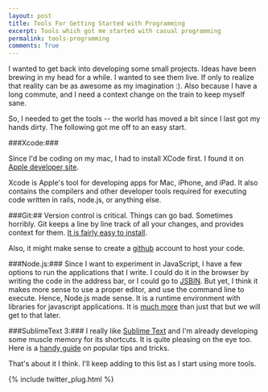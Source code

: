 ```yaml
---
layout: post
title: Tools For Getting Started with Programming
excerpt: Tools which got me started with casual programming
permalink: tools-programming
comments: True
---
```


I wanted to get back into developing some small projects. Ideas have been brewing in my head for a while. I wanted to see them live. If only to realize that reality can be as awesome as my imagination :). Also because I have a long commute, and I need a context change on the train to keep myself sane.

So, I needed to get the tools -- the world has moved a bit since I last got my hands dirty. The following got me off to an easy start.


###Xcode:###

Since I'd be coding on my mac, I had to install XCode first. I found it on [Apple developer site](https://developer.apple.com/xcode/downloads/).

Xcode is Apple's tool for developing apps for Mac, iPhone, and iPad. It also contains the compilers and other developer tools required for executing code written in rails, node.js, or anything else.

###Git:##
Version control is critical. Things can go bad. Sometimes horribly. Git keeps a line by line track of all your changes, and provides context for them. [It is fairly easy to install](https://help.github.com/articles/set-up-git).

Also, it might make sense to create a [github](http://github.com) account to host your code.

###Node.js:###
Since I want to experiment in JavaScript, I have a few options to run the applications that I write. I could do it in the browser by writing the code in the address bar, or I could go to [JSBIN](http://jsbin.com/). But yet, I think it makes more sense to use a proper editor, and use the command line to execute.  Hence, Node.js made sense. It is a runtime environment with libraries for javascript applications. It is [much more](http://stackoverflow.com/questions/1884724/what-is-node-js) than just that but we will get to that later.

###SublimeText 3:###
I really like [Sublime Text](http://www.sublimetext.com/3) and I'm already developing some muscle memory for its shortcuts. It is quite pleasing on the eye too. Here is a [handy guide](https://blog.generalassemb.ly/sublime-text-3-tips-tricks-shortcuts/) on popular tips and tricks.

That's about it I think. I'll keep adding to this list as I start using more tools.


{% include twitter_plug.html %}

